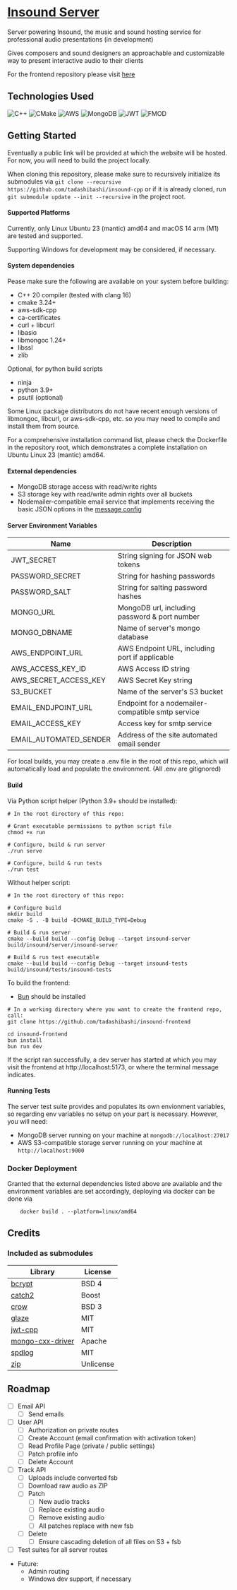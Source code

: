 # [Insound Server](https://github.com/tadashibashi/insound-cpp)

Server powering Insound, the music and sound hosting service for professional
audio presentations (in development)

Gives composers and sound designers an approachable and
customizable way to present interactive audio to their clients

For the frontend repository please visit
[here](https://github.com/tadashibashi/insound-frontend)

## Technologies Used

![C++](https://img.shields.io/badge/c++-%2300599C.svg?style=for-the-badge&logo=c%2B%2B&logoColor=white)
![CMake](https://img.shields.io/badge/CMake-%23008FBA.svg?style=for-the-badge&logo=cmake&logoColor=white)
![AWS](https://img.shields.io/badge/AWS-%23FF9900.svg?style=for-the-badge&logo=amazon-aws&logoColor=white)
![MongoDB](https://img.shields.io/badge/MongoDB-%234ea94b.svg?style=for-the-badge&logo=mongodb&logoColor=white)
![JWT](https://img.shields.io/badge/JWT-black?style=for-the-badge&logo=JSON%20web%20tokens)
![FMOD](https://img.shields.io/badge/FMOD-212121?style=for-the-badge)


## Getting Started

Eventually a public link will be provided at which the website will be hosted.
For now, you will need to build the project locally.

When cloning this repository, please make sure to recursively initialize
its submodules via
`git clone --recursive https://github.com/tadashibashi/insound-cpp` or if it is
already cloned, run `git submodule update --init --recursive` in the project
root.


#### Supported Platforms

Currently, only Linux Ubuntu 23 (mantic) amd64 and macOS 14 arm (M1) are tested
and supported.

Supporting Windows for development may be considered, if necessary.


#### System dependencies

Pease make sure the following are available on your system before building:

- C++ 20 compiler (tested with clang 16)
- cmake 3.24+
- aws-sdk-cpp
- ca-certificates
- curl + libcurl
- libasio
- libmongoc 1.24+
- libssl
- zlib


Optional, for python build scripts

- ninja
- python 3.9+
- psutil (optional)

Some Linux package distributors do not have recent enough versions of
libmongoc, libcurl, or aws-sdk-cpp, etc. so you may need to compile and install
them from source.

For a comprehensive installation command list, please check the Dockerfile in
the repository root, which demonstrates a complete installation on Ubuntu Linux
23 (mantic) amd64.


#### External dependencies

- MongoDB storage access with read/write rights
- S3 storage key with read/write admin rights over all buckets
- Nodemailer-compatible email service that implements receiving the basic
    JSON options in the [message config](https://nodemailer.com/message/)

#### Server Environment Variables

| Name                  | Description                                         |
| --------------------- | --------------------------------------------------- |
| JWT_SECRET            | String signing for JSON web tokens                  |
| PASSWORD_SECRET       | String for hashing passwords                        |
| PASSWORD_SALT         | String for salting password hashes                  |
| MONGO_URL             | MongoDB url, including password & port number       |
| MONGO_DBNAME          | Name of server's mongo database                     |
| AWS_ENDPOINT_URL      | AWS Endpoint URL, including port if applicable      |
| AWS_ACCESS_KEY_ID     | AWS Access ID string                                |
| AWS_SECRET_ACCESS_KEY | AWS Secret Key string                               |
| S3_BUCKET             | Name of the server's S3 bucket                      |
| EMAIL_ENDJPOINT_URL   | Endpoint for a nodemailer-compatible smtp service   |
| EMAIL_ACCESS_KEY      | Access key for smtp service                         |
| EMAIL_AUTOMATED_SENDER| Address of the site automated email sender          |

For local builds, you may create a .env file in the root of this
repo, which will automatically load and populate the environment.
(All .env are gitignored)

#### Build

Via Python script helper (Python 3.9+ should be installed):
```shell
# In the root directory of this repo:

# Grant executable permissions to python script file
chmod +x run

# Configure, build & run server
./run serve

# Configure, build & run tests
./run test
```

Without helper script:
```shell
# In the root directory of this repo:

# Configure build
mkdir build
cmake -S . -B build -DCMAKE_BUILD_TYPE=Debug

# Build & run server
cmake --build build --config Debug --target insound-server
build/insound/server/insound-server

# Build & run test executable
cmake --build build --config Debug --target insound-tests
build/insound/tests/insound-tests
```

To build the frontend:

- [Bun](https://bun.sh/docs/installation) should be installed

```shell
# In a working directory where you want to create the frontend repo, call:
git clone https://github.com/tadashibashi/insound-frontend

cd insound-frontend
bun install
bun run dev
```

If the script ran successfully, a dev server has started at which you may
visit the frontend at http://localhost:5173, or where the terminal message
indicates.


#### Running Tests

The server test suite provides and populates its own envionment variables, so
regarding env variables no setup on your part is necessary. However, you will
need:
- MongoDB server running on your machine at `mongodb://localhost:27017`
- AWS S3-compatible storage server running on your machine at
`http://localhost:9000`

### Docker Deployment

Granted that the external dependencies listed above are available and the
environment variables are set accordingly, deploying via docker can be
done via

```shell
    docker build . --platform=linux/amd64
```


## Credits

### Included as submodules

| Library                                                         | License   |
| --------------------------------------------------------------- | --------- |
| [bcrypt](https://github.com/hilch/Bcrypt.cpp)                   | BSD 4     |
| [catch2](https://github.com/catchorg/Catch2)                    | Boost     |
| [crow](https://github.com/CrowCpp/Crow)                         | BSD 3     |
| [glaze](https://github.com/stephenberry/glaze)                  | MIT       |
| [jwt-cpp](https://github.com/Thalhammer/jwt-cpp)                | MIT       |
| [mongo-cxx-driver](https://github.com/mongodb/mongo-cxx-driver) | Apache    |
| [spdlog](https://github.com/gabime/spdlog)                      | MIT       |
| [zip](https://github.com/kuba--/zip)                            | Unlicense |

## Roadmap

- [ ] Email API
    - [ ] Send emails

- [ ] User API
    - [ ] Authorization on private routes
    - [ ] Create Account (email confirmation with activation token)
    - [ ] Read Profile Page (private / public settings)
    - [ ] Patch profile info
    - [ ] Delete Account

- [ ] Track API
    - [ ] Uploads include converted fsb
    - [ ] Download raw audio as ZIP
    - [ ] Patch
        - [ ] New audio tracks
        - [ ] Replace existing audio
        - [ ] Remove existing audio
        - [ ] All patches replace with new fsb
    - [ ] Delete
        - [ ] Ensure cascading deletion of all files on S3 + fsb

- [ ] Test suites for all server routes

- Future:
    - Admin routing
    - Windows dev support, if necessary
